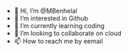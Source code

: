 - 👋 Hi, I’m @MBenhelal
- 👀 I’m interested in Github
- 🌱 I’m currently learning coding
- 💞️ I’m looking to collaborate on cloud
- 📫 How to reach me by eemail

<!---
MBenhelal/MBenhelal is a ✨ special ✨ repository because its `README.md` (this file) appears on your GitHub profile.
You can click the Preview link to take a look at your changes.
--->
